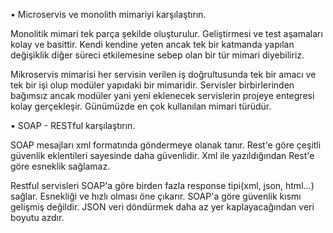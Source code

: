 • Microservis ve monolith mimariyi karşılaştırın.
  
  Monolitik mimari tek parça şekilde oluşturulur. Geliştirmesi ve test aşamaları kolay ve basittir. Kendi kendine yeten ancak tek bir katmanda yapılan değişiklik diğer süreci etkilemesine sebep olan bir tür mimari diyebiliriz.
  
  Mikroservis mimarisi her servisin verilen iş doğrultusunda tek bir amacı ve tek bir işi olup modüler yapıdaki bir mimaridir. Servisler birbirlerinden bağımsız ancak modüler yani yeni eklenecek servislerin projeye entegresi kolay gerçekleşir. Günümüzde en çok kullanılan mimari türüdür.
  

• SOAP - RESTful karşılaştırın.

  SOAP mesajları xml formatında göndermeye olanak tanır. Rest'e göre çeşitli güvenlik eklentileri sayesinde daha güvenlidir. Xml ile yazıldığından Rest'e göre esneklik sağlamaz.
  
  Restful servisleri SOAP'a göre birden fazla response tipi(xml, json, html...) sağlar. Esnekliği ve hızlı olması öne çıkarır. SOAP'a göre güvenlik kısmı gelişmiş değildir. JSON veri döndürmek daha az yer kaplayacağından veri boyutu azdır.
  


